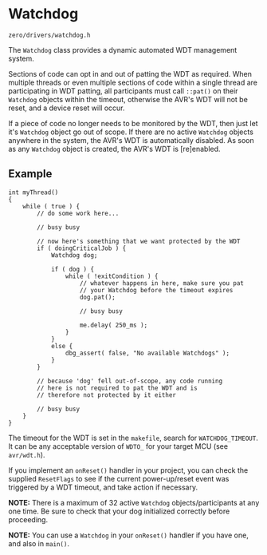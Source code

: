 # Watchdog
```zero/drivers/watchdog.h```

The ```Watchdog``` class provides a dynamic automated WDT management system.

Sections of code can opt in and out of patting the WDT as required. When multiple threads or even multiple sections of code within a single thread are participating in WDT patting, all participants must call ```::pat()``` on their ```Watchdog``` objects within the timeout, otherwise the AVR's WDT will not be reset, and a device reset will occur.

If a piece of code no longer needs to be monitored by the WDT, then just let it's ```Watchdog``` object go out of scope. If there are no active ```Watchdog``` objects anywhere in the system, the AVR's WDT is automatically disabled. As soon as any ```Watchdog``` object is created, the AVR's WDT is [re]enabled.

## Example
```
int myThread()
{
    while ( true ) {
        // do some work here...

        // busy busy

        // now here's something that we want protected by the WDT
        if ( doingCriticalJob ) {
            Watchdog dog;

            if ( dog ) {
                while ( !exitCondition ) {
                    // whatever happens in here, make sure you pat
                    // your Watchdog before the timeout expires
                    dog.pat();

                    // busy busy

                    me.delay( 250_ms );
                }
            }
            else {
                dbg_assert( false, "No available Watchdogs" );
            }
        }

        // because 'dog' fell out-of-scope, any code running
        // here is not required to pat the WDT and is
        // therefore not protected by it either

        // busy busy
    }
}
```
The timeout for the WDT is set in the ```makefile```, search for ```WATCHDOG_TIMEOUT```. It can be any acceptable version of ```WDTO_``` for your target MCU (see ```avr/wdt.h```).

If you implement an ```onReset()``` handler in your project, you can check the supplied ```ResetFlags``` to see if the current power-up/reset event was triggered by a WDT timeout, and take action if necessary.

**NOTE:** There is a maximum of 32 active ```Watchdog``` objects/participants at any one time. Be sure to check that your dog initialized correctly before proceeding.

**NOTE:** You can use a ```Watchdog``` in your ```onReset()``` handler if you have one, and also in ```main()```.
